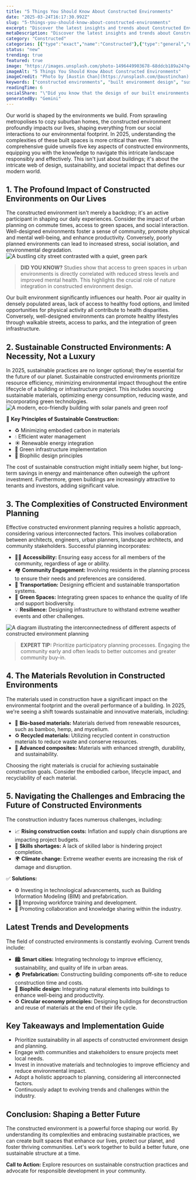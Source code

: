 ```yaml
---
title: "5 Things You Should Know About Constructed Environments"
date: "2025-03-24T16:17:30.992Z"
slug: "5-things-you-should-know-about-constructed-environments"
excerpt: "Discover the latest insights and trends about Constructed Environments. This comprehensive guide covers everything you need to know about Constructed Environments in 2025."
metaDescription: "Discover the latest insights and trends about Constructed Environments. This comprehensive guide covers everything you need to know about Constructed Envir..."
category: "Constructed"
categories: [{"type":"exact","name":"Constructed"},{"type":"general","name":"Urban Planning"},{"type":"medium","name":"Sustainable Design"},{"type":"specific","name":"Green Building Materials"},{"type":"niche","name":"Passive Solar Design"}]
status: "new"
trending: true
featured: true
image: "https://images.unsplash.com/photo-1496449903678-68ddcb189a24?q=85&w=1200&fit=max&fm=webp&auto=compress"
imageAlt: "5 Things You Should Know About Constructed Environments"
imageCredit: "Photo by [Austin Chan](https://unsplash.com/@austinchan) on Unsplash"
keywords: ["constructed environments", "built environment design", "sustainable constructed environments", "impact of constructed environments", "constructed environment sustainability", "constructed environment planning", "cost of constructed environments", "constructed environment materials", "best practices constructed environments", "green constructed environments"]
readingTime: 6
socialShare: "\"Did you know that the design of our built environments directly impacts our mental and physical health?  Let's build spaces that nurture, not harm.\""
generatedBy: "Gemini"
---
```




Our world is shaped by the environments we build. From sprawling metropolises to cozy suburban homes, the constructed environment profoundly impacts our lives, shaping everything from our social interactions to our environmental footprint. In 2025, understanding the complexities of these built spaces is more critical than ever. This comprehensive guide unveils five key aspects of constructed environments, equipping you with the knowledge to navigate this intricate landscape responsibly and effectively.  This isn't just about buildings; it's about the intricate web of design, sustainability, and societal impact that defines our modern world.

## 1. The Profound Impact of Constructed Environments on Our Lives

The constructed environment isn't merely a backdrop; it's an active participant in shaping our daily experiences.  Consider the impact of urban planning on commute times, access to green spaces, and social interaction.  Well-designed environments foster a sense of community, promote physical and mental well-being, and enhance productivity. Conversely, poorly planned environments can lead to increased stress, social isolation, and environmental degradation. ![A bustling city street contrasted with a quiet, green park](https://images.unsplash.com/photo-1451187580459-43490279c0fa?q=85&w=1200&fit=max&fm=webp&auto=compress)

> **DID YOU KNOW?** Studies show that access to green spaces in urban environments is directly correlated with reduced stress levels and improved mental health.  This highlights the crucial role of nature integration in constructed environment design.

Our built environment significantly influences our health.  Poor air quality in densely populated areas, lack of access to healthy food options, and limited opportunities for physical activity all contribute to health disparities. Conversely, well-designed environments can promote healthy lifestyles through walkable streets, access to parks, and the integration of green infrastructure.

## 2.  Sustainable Constructed Environments: A Necessity, Not a Luxury

In 2025, sustainable practices are no longer optional; they're essential for the future of our planet.  Sustainable constructed environments prioritize resource efficiency, minimizing environmental impact throughout the entire lifecycle of a building or infrastructure project. This includes sourcing sustainable materials, optimizing energy consumption, reducing waste, and incorporating green technologies. ![A modern, eco-friendly building with solar panels and green roof](https://images.unsplash.com/photo-1484417894907-623942c8ee29?q=85&w=1200&fit=max&fm=webp&auto=compress)

🔑 **Key Principles of Sustainable Construction:**

* ♻️  Minimizing embodied carbon in materials
* 💧  Efficient water management
* ☀️  Renewable energy integration
* 🍃  Green infrastructure implementation
* 🌿  Biophilic design principles

The cost of sustainable construction might initially seem higher, but long-term savings in energy and maintenance often outweigh the upfront investment.  Furthermore, green buildings are increasingly attractive to tenants and investors, adding significant value.

## 3.  The Complexities of Constructed Environment Planning

Effective constructed environment planning requires a holistic approach, considering various interconnected factors. This involves collaboration between architects, engineers, urban planners, landscape architects, and community stakeholders.  Successful planning incorporates:

* 🚶‍♀️ **Accessibility:** Ensuring easy access for all members of the community, regardless of age or ability.
* 🏘️ **Community Engagement:** Involving residents in the planning process to ensure their needs and preferences are considered.
* 🚗 **Transportation:** Designing efficient and sustainable transportation systems.
* 🌳 **Green Spaces:** Integrating green spaces to enhance the quality of life and support biodiversity.
* 💡 **Resilience:** Designing infrastructure to withstand extreme weather events and other challenges.

![A diagram illustrating the interconnectedness of different aspects of constructed environment planning](https://images.unsplash.com/photo-1517976487492-5750f3195933?q=85&w=1200&fit=max&fm=webp&auto=compress)

> **EXPERT TIP:**  Prioritize participatory planning processes.  Engaging the community early and often leads to better outcomes and greater community buy-in.

## 4.  The Materials Revolution in Constructed Environments

The materials used in construction have a significant impact on the environmental footprint and the overall performance of a building.  In 2025, we're seeing a shift towards sustainable and innovative materials, including:

* 🌱 **Bio-based materials:**  Materials derived from renewable resources, such as bamboo, hemp, and mycelium.
* ♻️ **Recycled materials:** Utilizing recycled content in construction materials to reduce waste and conserve resources.
* 🧱 **Advanced composites:**  Materials with enhanced strength, durability, and sustainability.

Choosing the right materials is crucial for achieving sustainable construction goals.  Consider the embodied carbon, lifecycle impact, and recyclability of each material.

## 5.  Navigating the Challenges and Embracing the Future of Constructed Environments

The construction industry faces numerous challenges, including:

* 📈 **Rising construction costs:**  Inflation and supply chain disruptions are impacting project budgets.
* 🚧 **Skills shortages:**  A lack of skilled labor is hindering project completion.
* 🌍 **Climate change:** Extreme weather events are increasing the risk of damage and disruption.

✅ **Solutions:**

* ⚙️  Investing in technological advancements, such as Building Information Modeling (BIM) and prefabrication.
* 👨‍🔧  Improving workforce training and development.
* 🤝  Promoting collaboration and knowledge sharing within the industry.



## Latest Trends and Developments

The field of constructed environments is constantly evolving.  Current trends include:

* 🏙️ **Smart cities:**  Integrating technology to improve efficiency, sustainability, and quality of life in urban areas.
* 🏠 **Prefabrication:**  Constructing building components off-site to reduce construction time and costs.
* 🌿 **Biophilic design:**  Integrating natural elements into buildings to enhance well-being and productivity.
* ♻️ **Circular economy principles:**  Designing buildings for deconstruction and reuse of materials at the end of their life cycle.

## Key Takeaways and Implementation Guide

* Prioritize sustainability in all aspects of constructed environment design and planning.
* Engage with communities and stakeholders to ensure projects meet local needs.
* Invest in innovative materials and technologies to improve efficiency and reduce environmental impact.
* Adopt a holistic approach to planning, considering all interconnected factors.
* Continuously adapt to evolving trends and challenges within the industry.

## Conclusion: Shaping a Better Future

The constructed environment is a powerful force shaping our world. By understanding its complexities and embracing sustainable practices, we can create built spaces that enhance our lives, protect our planet, and foster thriving communities.  Let's work together to build a better future, one sustainable structure at a time.

**Call to Action:**  Explore resources on sustainable construction practices and advocate for responsible development in your community.

